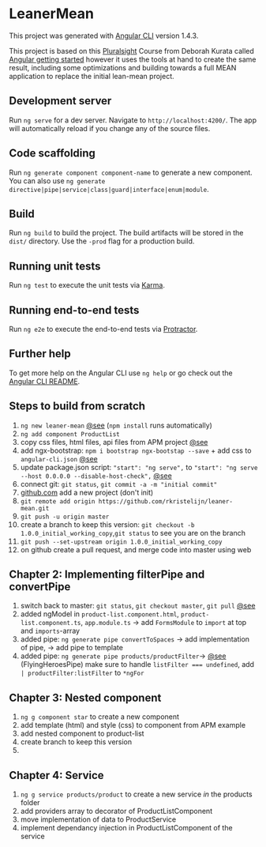 # LeanerMean

This project was generated with [Angular CLI](https://github.com/angular/angular-cli) version 1.4.3.

This project is based on this [Pluralsight](https://app.pluralsight.com/player?name=angular-2-getting-started-update-m7&clip=5&course=angular-2-getting-started-update&author=deborah-kurata) Course from Deborah Kurata called [Angular getting started](https://app.pluralsight.com/player?name=angular-2-getting-started-update-m7&clip=5&course=angular-2-getting-started-update&author=deborah-kurata) however it uses the tools at hand to create the same result, including some optimizations and building towards a full MEAN application to replace the initial lean-mean project.

## Development server

Run `ng serve` for a dev server. Navigate to `http://localhost:4200/`. The app will automatically reload if you change any of the source files.

## Code scaffolding

Run `ng generate component component-name` to generate a new component. You can also use `ng generate directive|pipe|service|class|guard|interface|enum|module`.

## Build

Run `ng build` to build the project. The build artifacts will be stored in the `dist/` directory. Use the `-prod` flag for a production build.

## Running unit tests

Run `ng test` to execute the unit tests via [Karma](https://karma-runner.github.io).

## Running end-to-end tests

Run `ng e2e` to execute the end-to-end tests via [Protractor](http://www.protractortest.org/).

## Further help

To get more help on the Angular CLI use `ng help` or go check out the [Angular CLI README](https://github.com/angular/angular-cli/blob/master/README.md).

## Steps to build from scratch
1. `ng new leaner-mean` [@see](https://cli.angular.io/) (`npm install` runs automatically)
2. `ng add component ProductList`
3. copy css files, html files, api files from APM project [@see](https://github.com/adamip/DeborahK_Angular2_GettingStarted)
4. add ngx-bootstrap: `npm i bootstrap ngx-bootstap --save` + add css to `angular-cli.json` [@see](https://github.com/valor-software/ngx-bootstrap/blob/development/docs/getting-started/ng-cli.md)
5. update package.json script: `"start": "ng serve",` to `"start": "ng serve --host 0.0.0.0 --disable-host-check",` [@see](https://github.com/angular/angular-cli)
6. connect git: `git status`, `git commit -a -m "initial commit"`
7. [github.com](https://github.com/new) add a new project (don't init)
8. `git remote add origin https://github.com/rkristelijn/leaner-mean.git`
9. `git push -u origin master`
10. create a branch to keep this version: `git checkout -b 1.0.0_initial_working_copy`,`git status` to see you are on the branch
11. `git push --set-upstream origin 1.0.0_initial_working_copy`
12. on github create a pull request, and merge code into master using web 

## Chapter 2: Implementing filterPipe and convertPipe
1. switch back to master: `git status`, `git checkout master`, `git pull` [@see](https://confluence.atlassian.com/bitbucket/use-a-git-branch-to-merge-a-file-681902555.html)
2. added ngModel in `product-list.component.html`, `product-list.component.ts`, `app.module.ts` -> add `FormsModule` to `import` at top and `imports`-array
3. added pipe: `ng generate pipe convertToSpaces` -> add implementation of pipe, -> add pipe to template
4. added pipe: `ng generate pipe products/productFilter`-> [@see](https://angular.io/guide/pipes) (FlyingHeroesPipe) make sure to handle `listFilter === undefined`, add ` | productFilter:listFilter` to `*ngFor`

## Chapter 3: Nested component
1. `ng g component star` to create a new component
2. add template (html) and style (css) to component from APM example
3. add nested component to product-list
4. create branch to keep this version
5. 
## Chapter 4: Service
1. `ng g service products/product` to create a new service *in* the products folder
2. add providers array to decorator of ProductListComponent
3. move implementation of data to ProductService
4. implement dependancy injection in ProductListComponent of the service

